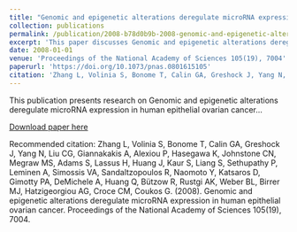 ```yaml
---
title: "Genomic and epigenetic alterations deregulate microRNA expression in human epithelial ovarian cancer"
collection: publications
permalink: /publication/2008-b78d0b9b-2008-genomic-and-epigenetic-alterations-dereg
excerpt: 'This paper discusses Genomic and epigenetic alterations deregulate microRNA expression in human epithelial ovarian cancer...'
date: 2008-01-01
venue: 'Proceedings of the National Academy of Sciences 105(19), 7004'
paperurl: 'https://doi.org/10.1073/pnas.0801615105'
citation: 'Zhang L, Volinia S, Bonome T, Calin GA, Greshock J, Yang N, Liu CG, Giannakakis A, Alexiou P, Hasegawa K, Johnstone CN, Megraw MS, Adams S, Lassus H, Huang J, Kaur S, Liang S, Sethupathy P, Leminen A, Simossis VA, Sandaltzopoulos R, Naomoto Y, Katsaros D, Gimotty PA, DeMichele A, Huang Q, Bützow R, Rustgi AK, Weber BL, Birrer MJ, Hatzigeorgiou AG, Croce CM, Coukos G. (2008). Genomic and epigenetic alterations deregulate microRNA expression in human epithelial ovarian cancer. Proceedings of the National Academy of Sciences 105(19), 7004.'
---
```


This publication presents research on Genomic and epigenetic alterations deregulate microRNA expression in human epithelial ovarian cancer...

[Download paper here](https://doi.org/10.1073/pnas.0801615105)

Recommended citation: Zhang L, Volinia S, Bonome T, Calin GA, Greshock J, Yang N, Liu CG, Giannakakis A, Alexiou P, Hasegawa K, Johnstone CN, Megraw MS, Adams S, Lassus H, Huang J, Kaur S, Liang S, Sethupathy P, Leminen A, Simossis VA, Sandaltzopoulos R, Naomoto Y, Katsaros D, Gimotty PA, DeMichele A, Huang Q, Bützow R, Rustgi AK, Weber BL, Birrer MJ, Hatzigeorgiou AG, Croce CM, Coukos G. (2008). Genomic and epigenetic alterations deregulate microRNA expression in human epithelial ovarian cancer. Proceedings of the National Academy of Sciences 105(19), 7004.
